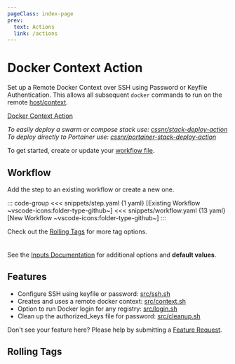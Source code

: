 ```yaml
---
pageClass: index-page
prev:
  text: Actions
  link: /actions
---
```


# Docker Context Action

<Badges owner="cssnr" repo="docker-context-action" name="docker-context" />

Set up a Remote Docker Context over SSH using Password or Keyfile Authentication.
This allows all subsequent `docker` commands to run on the remote [host/context](https://docs.docker.com/engine/manage-resources/contexts/).

[Docker Context Action](https://github.com/cssnr/docker-context-action?tab=readme-ov-file#readme)

_To easily deploy a swarm or compose stack use: [cssnr/stack-deploy-action](https://github.com/cssnr/stack-deploy-action?tab=readme-ov-file#readme)_  
_To deploy directly to Portainer use: [cssnr/portainer-stack-deploy-action](https://github.com/cssnr/portainer-stack-deploy-action?tab=readme-ov-file#readme)_

To get started, create or update your [workflow file](#workflow).

## Workflow

Add the step to an existing workflow or create a new one.

::: code-group
<<< snippets/step.yaml {1 yaml} [Existing Workflow ~vscode-icons:folder-type-github~]
<<< snippets/workflow.yaml {13 yaml} [New Workflow ~vscode-icons:folder-type-github~]
:::

<LatestVersionBadge repo="cssnr/update-version-tags-action" />

Check out the [Rolling Tags](#rolling-tags) for more tag options.

<div class="tip custom-block" style="padding-top: 8px;">

See the [Inputs Documentation](inputs.md) for additional options and **default values**.

</div>

## Features

- Configure SSH using keyfile or password: [src/ssh.sh](https://github.com/cssnr/docker-context-action/blob/master/src/ssh.sh)
- Creates and uses a remote docker context: [src/context.sh](https://github.com/cssnr/docker-context-action/blob/master/src/context.sh)
- Option to run Docker login for any registry: [src/login.sh](https://github.com/cssnr/docker-context-action/blob/master/src/login.sh)
- Clean up the authorized_keys file for password: [src/cleanup.sh](https://github.com/cssnr/docker-context-action/blob/master/src/cleanup.sh)

Don't see your feature here? Please help by submitting a [Feature Request](https://github.com/cssnr/docker-context-action/discussions/categories/feature-requests).

## Rolling Tags

<RollingTags repo="cssnr/docker-context-action" />

&nbsp;

<!--@include: include/wip.md-->
